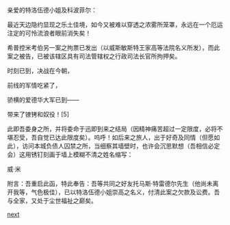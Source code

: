 
亲爱的特洛伍德小姐及科波菲尔：

最近天边隐约显现之乐土佳境，如今又被难以穿透之浓雾所笼罩，永远在一个厄运注定的可怜流浪者眼前消失矣！

希普控米考伯另一案之拘票已发出（以威斯敏斯特王家高等法院名义所发），而此案之被告，已被该辖区具有司法管辖权之行政司法长官所拘押矣。

时刻已到，决战在今朝，

前线的军情吃紧了，

骄横的爱德华大军已到——

带来了镣铐和奴役！[5]

此即吾委身之所，并将委命于迅即到来之结局（因精神痛苦超过一定限度，必将不堪忍受，吾自觉已达此限度矣）。呜呼！如后来之旅人，出于好奇及同情（但愿如此），访问本城负债人囚禁之所，当细察其墙壁时，也许会沉思默想（吾相信必定会）这用锈钉刻画于墙上模糊不清之姓名缩写：

威·米

附言：吾重启此函，特此奉告：吾等共同之好友托马斯·特雷德尔先生（他尚未离开我等，气色极佳），已以特洛伍德小姐崇高之名义，付清此案之欠款及讼费。吾与全家，又处于尘世福祉之巅矣。

[next](page696.md)